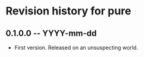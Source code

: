# Revision history for pure

## 0.1.0.0 -- YYYY-mm-dd

* First version. Released on an unsuspecting world.
